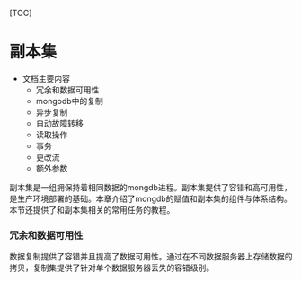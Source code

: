 [TOC]
# 副本集
+ 文档主要内容
    * 冗余和数据可用性
    * mongodb中的复制
    * 异步复制
    * 自动故障转移
    * 读取操作
    * 事务
    * 更改流
    * 额外参数

副本集是一组拥保持着相同数据的mongdb进程。副本集提供了容错和高可用性，是生产环境部署的基础。本章介绍了mongdb的赋值和副本集的组件与体系结构。本节还提供了和副本集相关的常用任务的教程。

### 冗余和数据可用性
数据复制提供了容错并且提高了数据可用性。通过在不同数据服务器上存储数据的拷贝，复制集提供了针对单个数据服务器丢失的容错级别。

